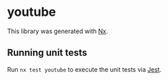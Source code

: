 # youtube

This library was generated with [Nx](https://nx.dev).

## Running unit tests

Run `nx test youtube` to execute the unit tests via [Jest](https://jestjs.io).
